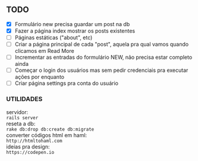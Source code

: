 ## TODO
- [x] Formulário new precisa guardar um post na db
- [x] Fazer a página index mostrar os posts existentes
- [ ] Páginas estáticas ("about", etc)
- [ ] Criar a página principal de cada "post", aquela pra qual vamos quando clicamos em Read More
- [ ] Incrementar as entradas do formulário NEW, não precisa estar completo ainda
- [ ] Começar o login dos usuários mas sem pedir credenciais pra executar ações por enquanto
- [ ] Criar página settings pra conta do usuário

### UTILIDADES
servidor:\
```rails server```\
reseta a db:\
```rake db:drop db:create db:migrate```\
converter códigos html em haml:\
```http://htmltohaml.com```\
ideias pra design:\
```https://codepen.io```

